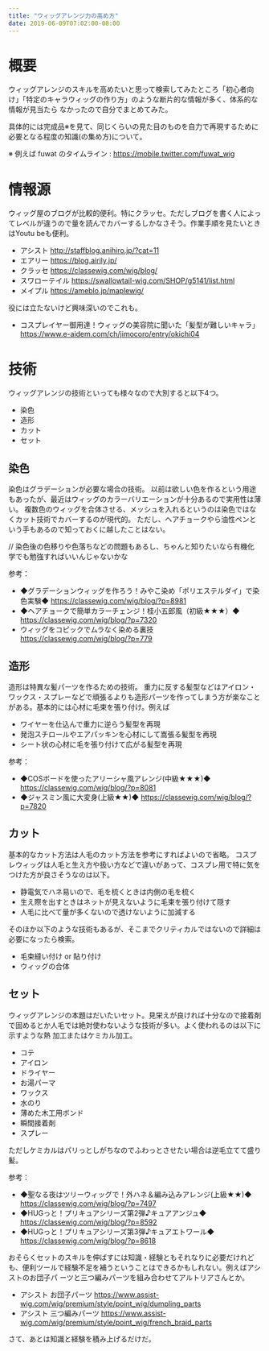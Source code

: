 ```yaml
---
title: "ウィッグアレンジ力の高め方"
date: 2019-06-09T07:02:00-08:00
---
```


# 概要

ウィッグアレンジのスキルを高めたいと思って検索してみたところ「初心者向け」「特定のキャラウィッグの作り方」のような断片的な情報が多く、体系的な情報が見当たら
なかったので自分でまとめてみた。

具体的には完成品※を見て、同じくらいの見た目のものを自力で再現するために必要となる程度の知識(の集め方)について。

※ 例えば fuwat のタイムライン : <https://mobile.twitter.com/fuwat_wig>

# 情報源

ウィッグ屋のブログが比較的便利。特にクラッセ。ただしブログを書く人によってレベルが違うので量を読んでカバーするしかなさそう。作業手順を見たいときはYoutu
beも便利。

  * アシスト <http://staffblog.anihiro.jp/?cat=11>
  * エアリー <https://blog.airily.jp/>
  * クラッセ <https://classewig.com/wig/blog/>
  * スワローテイル <https://swallowtail-wig.com/SHOP/g5141/list.html>
  * メイプル <https://ameblo.jp/maplewig/>

役には立たないけど興味深いのでこれも。

  * コスプレイヤー御用達！ウィッグの美容院に聞いた「髪型が難しいキャラ」 <https://www.e-aidem.com/ch/jimocoro/entry/okichi04>

# 技術

ウィッグアレンジの技術といっても様々なので大別すると以下4つ。

  * 染色
  * 造形
  * カット
  * セット

## 染色

染色はグラデーションが必要な場合の技術。 以前は欲しい色を作るという用途もあったが、最近はウィッグのカラーバリエーションが十分あるので実用性は薄い。
複数色のウィッグを合体させる、メッシュを入れるというのは染色ではなくカット技術でカバーするのが現代的。
ただし、ヘアチョークやら油性ペンという手もあるので知っておくに越したことはない。

// 染色後の色移りや色落ちなどの問題もあるし、ちゃんと知りたいなら有機化学でも勉強すればいいんじゃないかな

参考：

  * ◆グラデーションウィッグを作ろう！みやこ染め「ポリエステルダイ」で染色実験◆ <https://classewig.com/wig/blog/?p=8981>
  * ◆ヘアチョークで簡単カラーチェンジ！桂小五郎風（初級★★★）◆ <https://classewig.com/wig/blog/?p=7320>
  * ウィッグをコピックでムラなく染める裏技 <https://classewig.com/wig/blog/?p=779>

## 造形

造形は特異な髪パーツを作るための技術。
重力に反する髪型などはアイロン・ワックス・スプレーなどで頑張るよりも造形パーツを作ってしまう方が楽なことがある。基本的には心材に毛束を張り付け。例えば

  * ワイヤーを仕込んで重力に逆らう髪型を再現
  * 発泡スチロールやエアパッキンを心材にして嵩張る髪型を再現
  * シート状の心材に毛を張り付けて広がる髪型を再現

参考：

  * ◆COSボードを使ったアリーシャ風アレンジ(中級★★★)◆ <https://classewig.com/wig/blog/?p=8081>
  * ◆ジャスミン風に大変身(上級★★)◆ <https://classewig.com/wig/blog/?p=7820>

## カット

基本的なカット方法は人毛のカット方法を参考にすればよいので省略。
コスプレウィッグは人毛と生え方や扱い方などで違いがあって、コスプレ用で特に気をつけた方が良さそうなのは以下。

  * 静電気でハネ易いので、毛を梳くときは内側の毛を梳く
  * 生え際を出すときはネットが見えないように毛束を張り付けて隠す
  * 人毛に比べて量が多くないので透けないように加減する

そのほか以下のような技術もあるが、そこまでクリティカルではないので詳細は必要になったら検索。

  * 毛束縫い付け or 貼り付け
  * ウィッグの合体

## セット

ウィッグアレンジの本題はだいたいセット。見栄えが良ければ十分なので接着剤で固めるとか人毛では絶対使わないような技術が多い。よく使われるのは以下に示すような熱
加工またはケミカル加工。

  * コテ
  * アイロン
  * ドライヤー
  * お湯パーマ
  * ワックス
  * 水のり
  * 薄めた木工用ボンド
  * 瞬間接着剤
  * スプレー

ただしケミカルはパリっとしがちなのでふわっとさせたい場合は逆毛立てて盛り髪。

参考：

  * ◆聖なる夜はツリーウィッグで！外ハネ＆編み込みアレンジ(上級★★)◆ <https://classewig.com/wig/blog/?p=7497>
  * ◆HUGっと！プリキュアシリーズ第2弾♪キュアアンジュ◆ <https://classewig.com/wig/blog/?p=8592>
  * ◆HUGっと！プリキュアシリーズ第3弾♪キュアエトワール◆ <https://classewig.com/wig/blog/?p=8618>

おそらくセットのスキルを伸ばすには知識・経験ともそれなりに必要だけれども、便利ツールで経験不足を補うということはできるかもしれない。例えばアシストのお団子パ
ーツと三つ編みパーツを組み合わせてアルトリアさんとか。

  * アシスト お団子パーツ <https://www.assist-wig.com/wig/premium/style/point_wig/dumpling_parts>
  * アシスト 三つ編みパーツ <https://www.assist-wig.com/wig/premium/style/point_wig/french_braid_parts>

さて、あとは知識と経験を積み上げるだけだ。
